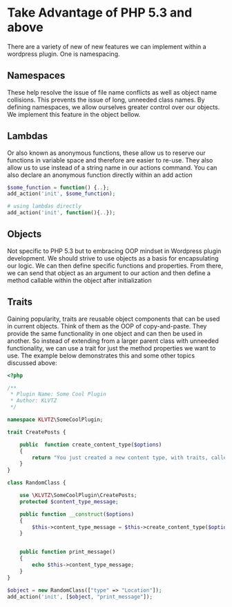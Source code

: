 Take Advantage of PHP 5.3 and above
===================================
There are a variety of new of new features we can implement within a wordpress
plugin. One is namespacing.

Namespaces
----------
These help resolve the issue of file name conflicts as well as object name
collisions. This prevents the issue of long, unneeded class names. By defining
namespaces, we allow ourselves greater control over our objects. We implement
this feature in the object bellow.

Lambdas
-------
Or also known as anonymous functions, these allow us to reserve our functions in
variable space and therefore are easier to re-use. They also allow us to use
instead of a string name in our actions command. You can also declare an
anonymous function directly within an add action

```php
$some_function = function() {..};
add_action('init', $some_function);

# using lambdas directly
add_action('init', function(){..});
```

Objects
-------
Not specific to PHP 5.3 but to embracing OOP mindset in Wordpress plugin
development. We should strive to use objects as a basis for encapsulating our
logic. We can then define specific functions and properties. From there, we can
send that object as an argument to our action and then define a method callable
within the object after initialization

Traits
------
Gaining popularity, traits are reusable object components that can be used in
current objects. Think of them as the OOP of copy-and-paste. They provide the
same functionality in one object and can then be used in another. So instead of
extending from a larger parent class with unneeded functionality, we can use a
trait for just the method properties we want to use. The example below
demonstrates this and some other topics discussed above:

```php
<?php

/**
 * Plugin Name: Some Cool Plugin
 * Author: KLVTZ
 */

namespace KLVTZ\SomeCoolPlugin;

trait CreatePosts {

	public  function create_content_type($options)
	{
		return "You just created a new content type, with traits, called " . $options["type"];
	}
}

class RandomClass {

	use \KLVTZ\SomeCoolPlugin\CreatePosts; 
	protected $content_type_message;

	public function __construct($options)
	{
		$this->content_type_message = $this->create_content_type($options);
	}


	public function print_message()
	{
		echo $this->content_type_message;
	}
}

$object = new RandomClass(["type" => "Location"]);
add_action('init', [$object, "print_message"]);
```
